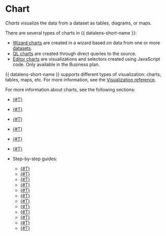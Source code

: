 # Chart

_Charts_ visualize the data from a dataset as tables, diagrams, or maps.

There are several types of charts in {{ datalens-short-name }}:

* [Wizard charts](./dataset-based-charts.md) are created in a wizard based on data from one or more [datasets](../../dataset/index.md).
* [QL charts](./ql-charts.md) are created through direct queries to the source.
* [Editor charts](../../charts/editor/index.md) are visualizations and selectors created using JavaScript code. Only available in the Business plan.

{{ datalens-short-name }} supports different types of visualization: charts, tables, maps, etc. For more information, see the [Visualization reference](../../visualization-ref/index.md).

For more information about charts, see the following sections:

* [{#T}](./settings.md)
* [{#T}](./measure-values.md)
* [{#T}](./multidataset-chart.md)
* [{#T}](./versioning.md)
* [{#T}](./inspector.md)
* [{#T}](./access-management.md)
* Step-by-step guides:

  * [{#T}](../../operations/chart/create-chart.md)
  * [{#T}](../../operations/chart/create-sql-chart.md)
  * [{#T}](../../operations/chart/replace-dataset.md)
  * [{#T}](../../operations/chart/create-multidataset-chart.md)
  * [{#T}](../../operations/chart/add-description.md)
  * [{#T}](../../operations/chart/add-hierarchy.md)
  * [{#T}](../../operations/chart/config-chart-navigator.md)
  * [{#T}](../../operations/chart/chart-null-settings.md)
  * [{#T}](../../operations/chart/create-palette.md)
  * [{#T}](../../operations/chart/add-parameters.md)
  * [{#T}](../../operations/chart/add-guid.md)
  * [{#T}](../../operations/chart/add-parameter-chart.md)
